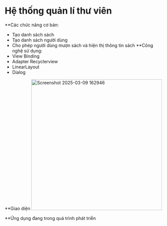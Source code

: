# Hệ thống quản lí thư viên 
**Các chức năng cơ bản:
- Tạo danh sách sách
- Tạo danh sách người dùng
- Cho phép người dùng mượn sách và hiện thị thông tin sách
**Công nghệ sử dụng:
- View Binding
- Adapter Recyclerview
- LinearLayout
- Dialog

**Giao diện
<img width="414" alt="Screenshot 2025-03-09 162946" src="https://github.com/user-attachments/assets/16e9d28e-48bf-46d1-9f60-d42847e7f204" />

**Ứng dụng đang trong quá trình phát triển
